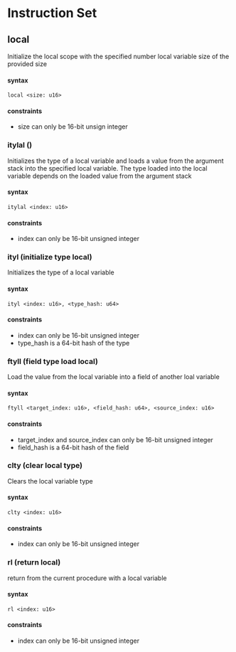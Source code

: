 # Instruction Set

## local
Initialize the local scope with the specified number local variable size of the provided size

#### syntax
    local <size: u16>

#### constraints
 - size can only be 16-bit unsign integer

### itylal ()
Initializes the type of a local variable and loads a value from the argument stack into the specified local variable.
The type loaded into the local variable depends on the loaded value from the argument stack

#### syntax
    itylal <index: u16>

#### constraints
- index can only be 16-bit unsigned integer

### ityl (initialize type local)
Initializes the type of a local variable

#### syntax
    ityl <index: u16>, <type_hash: u64>

#### constraints
- index can only be 16-bit unsigned integer
- type_hash is a 64-bit hash of the type

### ftyll (field type load local)
Load the value from the local variable into a field of another loal variable

#### syntax
    ftyll <target_index: u16>, <field_hash: u64>, <source_index: u16>

#### constraints
- target_index and source_index can only be 16-bit unsigned integer
- field_hash is a 64-bit hash of the field

### clty (clear local type)
Clears the local variable type

#### syntax
    clty <index: u16>

#### constraints 
- index can only be 16-bit unsigned integer

### rl (return local)
return from the current procedure with a local variable

#### syntax
    rl <index: u16> 

#### constraints 
- index can only be 16-bit unsigned integer


